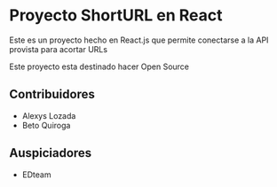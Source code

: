 # Proyecto ShortURL en React

Este es un proyecto hecho en React.js que permite conectarse a la API provista para acortar URLs

Este proyecto esta destinado hacer Open Source

## Contribuidores

- Alexys Lozada
- Beto Quiroga

## Auspiciadores 

- EDteam
